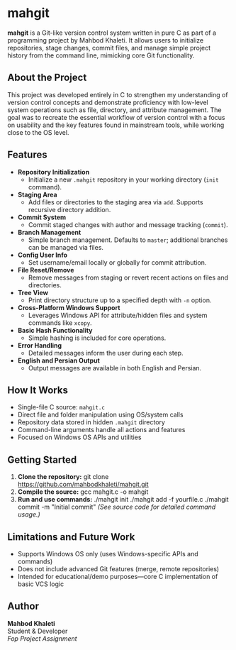 # mahgit

**mahgit** is a Git-like version control system written in pure C as part of a programming project by Mahbod Khaleti. It allows users to initialize repositories, stage changes, commit files, and manage simple project history from the command line, mimicking core Git functionality.

## About the Project

This project was developed entirely in C to strengthen my understanding of version control concepts and demonstrate proficiency with low-level system operations such as file, directory, and attribute management. The goal was to recreate the essential workflow of version control with a focus on usability and the key features found in mainstream tools, while working close to the OS level.

## Features

- **Repository Initialization**
  - Initialize a new `.mahgit` repository in your working directory (`init` command).
- **Staging Area**
  - Add files or directories to the staging area via `add`. Supports recursive directory addition.
- **Commit System**
  - Commit staged changes with author and message tracking (`commit`).
- **Branch Management**
  - Simple branch management. Defaults to `master`; additional branches can be managed via files.
- **Config User Info**
  - Set username/email locally or globally for commit attribution.
- **File Reset/Remove**
  - Remove messages from staging or revert recent actions on files and directories.
- **Tree View**
  - Print directory structure up to a specified depth with `-n` option.
- **Cross-Platform Windows Support**
  - Leverages Windows API for attribute/hidden files and system commands like `xcopy`.
- **Basic Hash Functionality**
  - Simple hashing is included for core operations.
- **Error Handling**
  - Detailed messages inform the user during each step.
- **English and Persian Output**
  - Output messages are available in both English and Persian.

## How It Works

- Single-file C source: `mahgit.c`
- Direct file and folder manipulation using OS/system calls
- Repository data stored in hidden `.mahgit` directory
- Command-line arguments handle all actions and features
- Focused on Windows OS APIs and utilities

## Getting Started

1. **Clone the repository:**
   git clone https://github.com/mahbodkhaleti/mahgit.git
2. **Compile the source:**
   gcc mahgit.c -o mahgit
3. **Run and use commands:**
   ./mahgit init
   ./mahgit add -f yourfile.c
   ./mahgit commit -m "Initial commit"
*(See source code for detailed command usage.)*

## Limitations and Future Work

- Supports Windows OS only (uses Windows-specific APIs and commands)
- Does not include advanced Git features (merge, remote repositories)
- Intended for educational/demo purposes—core C implementation of basic VCS logic

## Author

**Mahbod Khaleti**  
Student & Developer  
*Fop Project Assignment*

